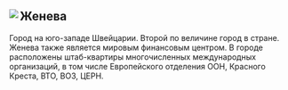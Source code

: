 <!--2025-06-08 15:38:02-->
<div class="rss">
<img src="https://upload.wikimedia.org/wikipedia/commons/thumb/a/ab/Geneve_2005_001_Ork.ch.jpg/1920px-Geneve_2005_001_Ork.ch.jpg" align="left">
<h2>Женева</h2>
<p>
Город на юго-западе Швейцарии. Второй по величине город в стране. Женева также является мировым финансовым центром. В городе расположены штаб-квартиры многочисленных международных организаций, в том числе Европейского отделения ООН, Красного Креста, ВТО, ВОЗ, ЦЕРН.
</p>
</div>